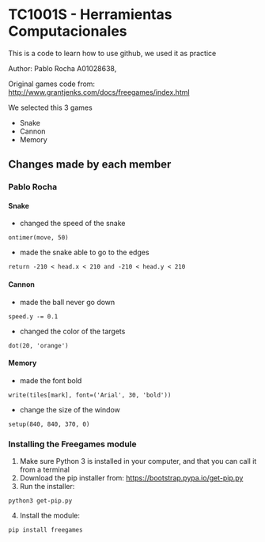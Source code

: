 # TC1001S - Herramientas Computacionales

This is a code to learn how to use github, we used it as practice

Author: Pablo Rocha A01028638,

Original games code from: http://www.grantjenks.com/docs/freegames/index.html

We selected this 3 games

- Snake
- Cannon
- Memory

## Changes made by each member

### Pablo Rocha

#### Snake

- changed the speed of the snake

```
ontimer(move, 50)
```

- made the snake able to go to the edges

```
return -210 < head.x < 210 and -210 < head.y < 210
```

#### Cannon

- made the ball never go down

```
speed.y -= 0.1
```

- changed the color of the targets

```
dot(20, 'orange')
```

#### Memory

- made the font bold

```
write(tiles[mark], font=('Arial', 30, 'bold'))
```

- change the size of the window

```
setup(840, 840, 370, 0)
```

### Installing the Freegames module

1. Make sure Python 3 is installed in your computer, and that you can call
   it from a terminal
2. Download the pip installer from: https://bootstrap.pypa.io/get-pip.py
3. Run the installer:

```
python3 get-pip.py
```

4. Install the module:

```
pip install freegames
```
